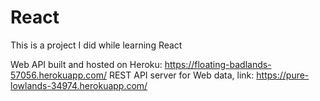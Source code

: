 # React
This is a project I did while learning React

Web API built and hosted on Heroku: https://floating-badlands-57056.herokuapp.com/
REST API server for Web data, link: https://pure-lowlands-34974.herokuapp.com/
